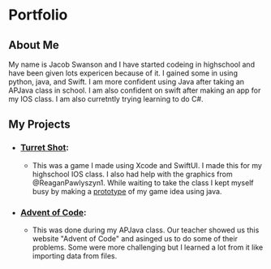 # Portfolio

## About Me

My name is Jacob Swanson and I have started codeing in highschool and have been given lots expericen because of it. I gained some in using python, java, and Swift. I am more confident using Java after taking an APJava class in school. I am also confident on swift after making an app for my IOS class. I am also curretntly trying learning to do C#.

## My Projects
- ### [Turret Shot](https://github.com/EPHS-iOS/Turret-Shot): 
  - This was a game I made using Xcode and SwiftUI. I made this for my highschool IOS class. I also had help with the graphics from @ReaganPawlyszyn1. While waiting to take the class I kept myself busy by making a [prototype](https://github.com/JakE-fiSh/Portfolio/tree/main/Turret-Shot_Java) of my game idea using java.
- ### [Advent of Code](https://github.com/JakE-fiSh/Java-Class): 
  - This was done during my APJava class. Our teacher showed us this website "Advent of Code" and asinged us to do some of their problems. Some were more challenging but I learned a lot from it like importing data from files.
